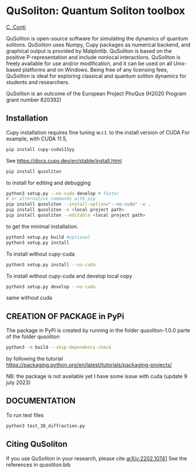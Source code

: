QuSoliton: Quantum Soliton toolbox
==================================

[C. Conti](https://github.com/nonlinearxwaves)

QuSoliton is open-source software for simulating the dynamics of quantum solitons.
QuSoliton uses Numpy, Cupy packages as numerical backend, and graphical output is provided by Matplotlib.
QuSoliton is based on the positive P-representation and include nonlocal interactions.
QuSoliton is freely available for use and/or modification, and it can be used on all Unix-based platforms and on Windows.
Being free of any licensing fees, QuSoliton is ideal for exploring classical and quantum soliton dynamics for students and researchers.

QuSoliton is an outcome of the European Project PhoQus (H2020 Program grant number 820392)

Installation
------------
Cupy installation requires fine tuning w.r.t. to the install version of CUDA
For example, with CUDA 11.5,
```bash
pip install cupy-cuda115yy
```
See https://docs.cupy.dev/en/stable/install.html


```bash
pip install qusoliton
```

to install for editing and debugging


```bash
python3 setup.py --no-cuda develop # faster
# or alternative commands with pip
pip install qusoliton --install-option="--no-cuda" -e .
pip install qusoliton -e <local project path>
pip install qusoliton --editable <local project path>
```

to get the minimal installation.

```bash
python3 setup.py build #optional
python3 setup.py install
```

To install without cupy-cuda

```bash
python3 setup.py install --no-cuda
```


To install without cupy-cuda and develop local copy
 
```bash
python3 setup.py develop --no-cuda 
```
same without cuda

CREATION OF PACKAGE in PyPi
---------------------------
The package in PyPi is created by running 
in the folder qusoliton-1.0.0 parte of the folder qusoliton

```bash
python3 -m build --skip-dependency-check
```

by following the tutorial
https://packaging.python.org/en/latest/tutorials/packaging-projects/

NB: the package is not available yet I have some issue with cuda (update 9 july 2023)


DOCUMENTATION
-------------

To run test files

```bash
python3 test_3D_diffraction.py
```


Citing QuSoliton
------------

If you use QuSoliton in your research, please cite [arXiv:2202.10741](https://arxiv.org/abs/2202.10741)
See the references in qusoliton.bib

